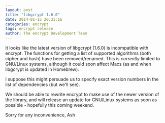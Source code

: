 ```yaml
---
layout: post
title: "libgcrypt 1.6.0"
date: 2014-01-15 20:31:16
categories: encrypt
tags: encrypt release
author: The encrypt Development Team
---
```

It looks like the latest version of libgcrypt (1.6.0) is incompatible with encrypt. The functions for getting a list of supported algorithms (both cipher and hash) have been removed/renamed. This is _currently_ limited to GNU/Linux systems, although it could soon affect Macs (as and when libgcrypt is updated in Homebrew).

I suppose this might persuade us to specify exact version numbers in the list of dependencies (but we'll see).

We should be able to rewrite encrypt to make use of the newer version of the library, and will release an update for GNU/Linux systems as soon as possible - hopefully this coming weekend.

Sorry for any inconvenience,
Ash
